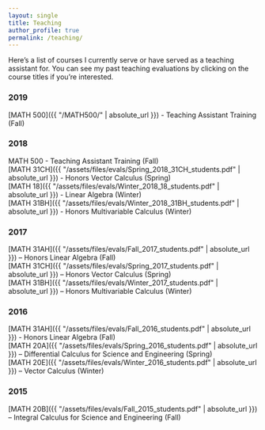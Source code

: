 ```yaml
---
layout: single
title: Teaching
author_profile: true
permalink: /teaching/
---
```


Here’s a list of courses I currently serve or have served as a teaching assistant for. You can see my past teaching evaluations by clicking on the course titles if you’re interested.

### 2019
[MATH 500]({{ "/MATH500/" | absolute_url }})  - Teaching Assistant Training (Fall)  

### 2018

MATH 500  - Teaching Assistant Training (Fall)  
[MATH 31CH]({{ "/assets/files/evals/Spring_2018_31CH_students.pdf" | absolute_url }}) - Honors Vector Calculus (Spring)  
[MATH 18]({{ "/assets/files/evals/Winter_2018_18_students.pdf" | absolute_url }}) - Linear Algebra (Winter)  
[MATH 31BH]({{ "/assets/files/evals/Winter_2018_31BH_students.pdf" | absolute_url }}) - Honors Multivariable Calculus (Winter)

### 2017

[MATH 31AH]({{ "/assets/files/evals/Fall_2017_students.pdf" | absolute_url }}) – Honors Linear Algebra (Fall)  
[MATH 31CH]({{ "/assets/files/evals/Spring_2017_students.pdf" | absolute_url }}) – Honors Vector Calculus (Spring)  
[MATH 31BH]({{ "/assets/files/evals/Winter_2017_students.pdf" | absolute_url }}) – Honors Multivariable Calculus (Winter)

### 2016

[MATH 31AH]({{ "/assets/files/evals/Fall_2016_students.pdf" | absolute_url }}) - Honors Linear Algebra (Fall)  
[MATH 20A]({{ "/assets/files/evals/Spring_2016_students.pdf" | absolute_url }}) – Differential Calculus for Science and Engineering (Spring)  
[MATH 20E]({{ "/assets/files/evals/Winter_2016_students.pdf" | absolute_url }}) – Vector Calculus (Winter)

### 2015

[MATH 20B]({{ "/assets/files/evals/Fall_2015_students.pdf" | absolute_url }}) – Integral Calculus for Science and Engineering (Fall)
